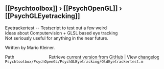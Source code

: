 ## [[Psychtoolbox]] &#8250; [[PsychOpenGL]] &#8250; [[PsychGLEyetracking]]

Eyetrackertest -- Testscript to test out a few weird  
ideas about Computervision + GLSL based eye tracking  
Not seriously useful for anything in the near future.  
  
Written by Mario Kleiner.  




<div class="code_header" style="text-align:right;">
  <span style="float:left;">Path&nbsp;&nbsp;</span> <span class="counter">Retrieve <a href=
  "https://raw.github.com/Psychtoolbox-3/Psychtoolbox-3/beta/Psychtoolbox/PsychOpenGL/PsychGLEyetracking/OldEyetrackertest.m">current version from GitHub</a> | View <a href=
  "https://github.com/Psychtoolbox-3/Psychtoolbox-3/commits/beta/Psychtoolbox/PsychOpenGL/PsychGLEyetracking/OldEyetrackertest.m">changelog</a></span>
</div>
<div class="code">
  <code>Psychtoolbox/PsychOpenGL/PsychGLEyetracking/OldEyetrackertest.m</code>
</div>

